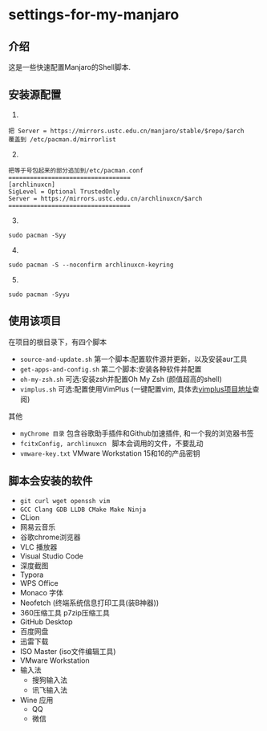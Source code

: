# settings-for-my-manjaro

## 介绍

这是一些快速配置Manjaro的Shell脚本.

## 安装源配置

1.
```shell
把 Server = https://mirrors.ustc.edu.cn/manjaro/stable/$repo/$arch 
覆盖到 /etc/pacman.d/mirrorlist
```

2.

```shell
把等于号包起来的部分追加到/etc/pacman.conf
==================================
[archlinuxcn]
SigLevel = Optional TrustedOnly
Server = https://mirrors.ustc.edu.cn/archlinuxcn/$arch
==================================
```



3.

```shell
sudo pacman -Syy
```
4.
```shell
sudo pacman -S --noconfirm archlinuxcn-keyring
```
5.
```shell
sudo pacman -Syyu
```



## 使用该项目

在项目的根目录下，有四个脚本

- ``source-and-update.sh`` 第一个脚本:配置软件源并更新，以及安装aur工具
- ``get-apps-and-config.sh`` 第二个脚本:安装各种软件并配置
- ``oh-my-zsh.sh`` 可选:安装zsh并配置Oh My Zsh (颜值超高的shell)
- ``vimplus.sh`` 可选:配置使用VimPlus (一键配置vim, 具体去[vimplus项目地址](https://github.com/chxuan/vimplus)查阅)

其他

- ``myChrome 目录`` 包含谷歌助手插件和Github加速插件, 和一个我的浏览器书签
- ``fcitxConfig, archlinuxcn `` 脚本会调用的文件，不要乱动
- ``vmware-key.txt`` VMware Workstation 15和16的产品密钥

##  脚本会安装的软件

- ``git curl wget openssh vim``
- ``GCC Clang GDB LLDB CMake Make Ninja``
- CLion
- 网易云音乐
- 谷歌chrome浏览器
- VLC 播放器
- Visual Studio Code
- 深度截图
- Typora
- WPS Office
- Monaco 字体
- Neofetch (终端系统信息打印工具(装B神器))
- 360压缩工具 p7zip压缩工具
- GitHub Desktop
- 百度网盘
- 迅雷下载
- ISO Master (iso文件编辑工具)
- VMware Workstation
- 输入法
  - 搜狗输入法
  - 讯飞输入法
- Wine 应用
  - QQ
  - 微信



